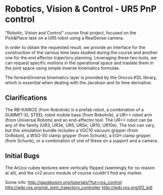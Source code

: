# Robotics, Vision & Control - UR5 PnP control
"Robotic, Vision and Control" course final project, focused on the Pick&amp;Place task on a UR5 robot using a RealSense camera.

In order to obtain the requested result, we provide an interface for the construction of the various time laws studied during the course and another one for the end effector trajectory planning. Leveraging these two tools, we can request specific motions in the operational space and traslate them in the joint space using simple inverse kinematics formulae.

The forward/inverse kinematics layer is provided by the Orocos KDL library, which is essential when dealing with the Jacobian and its time derivative.



## Clarifications

The RB-KAIROS (from Robotnik) is a prefab robot, a combination of a SUMMIT-XL STEEL robot mobile base (from Robotnik), a UR<> robot arm (from Universal Robots) and an end-effector tool.
The UR<> robot can be any of the family (UR3, UR3e, UR5, UR5e, UR10, UR10e).
The tool can vary, but this simulation bundle includes a VGC10 vacuum gripper (from OnRobot), a WSG-50 clamp gripper (from Schunk), a EGH clamp gripper (from Schunk), or a combination of one of these on a support and a camera.


## Initial Bugs

The ArUco cubes textures were vertically flipped (seemingly for no reason at all), and the cv2.aruco module of course couldn't find any marker.



Some info:
http://gazebosim.org/tutorials/?tut=ros_control
http://wiki.ros.org/rqt_joint_trajectory_controller
http://wiki.ros.org/tf2_kdl

